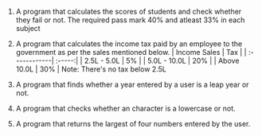 1. A program that calculates the scores of students and check whether they fail or not. The required pass mark 40% and atleast 33% in each subject

2. A program that calculates the income tax paid by an employee to the government as per the sales mentioned below.
| Income Sales | Tax |
| :------------| :-----:|
| 2.5L - 5.0L | 5% |
| 5.0L - 10.0L | 20% |
| Above 10.0L | 30% |
Note: There's no tax below 2.5L

3. A program that finds whether a year entered by a user is a leap year or not.

4. A program that checks whether an character is a lowercase or not.

5. A program that returns the largest of four numbers entered by the user.